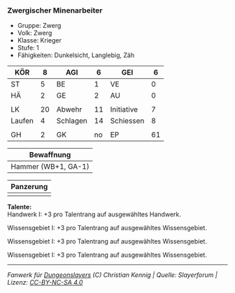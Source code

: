### Zwergischer Minenarbeiter  
- Gruppe: Zwerg  
- Volk: Zwerg  
- Klasse: Krieger  
- Stufe: 1  
- Fähigkeiten: Dunkelsicht, Langlebig, Zäh  


| KÖR | 8 | AGI | 6 | GEI | 6 |
| --- | --- | --- | --- | --- | --- |
| ST | 5 | BE | 1 | VE | 0 |
| HÄ | 2 | GE | 2 | AU | 0 |
|  |  |  |  |  |  |
| LK | 20 | Abwehr | 11 | Initiative | 7 |
| Laufen | 4 | Schlagen | 14 | Schiessen | 8 |
|  |  |  |  |  |  |
| GH | 2 | GK | no | EP | 61 |


| Bewaffnung |
| --- |
| Hammer (WB+1, GA-1) |


| Panzerung |
| --- |
|  |


**Talente:**  
Handwerk I: +3 pro Talentrang auf ausgewähltes Handwerk.

Wissensgebiet I: +3 pro Talentrang auf ausgewähltes Wissensgebiet.

Wissensgebiet I: +3 pro Talentrang auf ausgewähltes Wissensgebiet.

Wissensgebiet I: +3 pro Talentrang auf ausgewähltes Wissensgebiet.





___
*Fanwerk für [Dungeonslayers](https://www.dungeonslayers.net/) (C) Christian Kennig | Quelle: Slayerforum | Lizenz: [CC-BY-NC-SA 4.0](https://creativecommons.org/licenses/by-nc-sa/4.0/deed.de)*